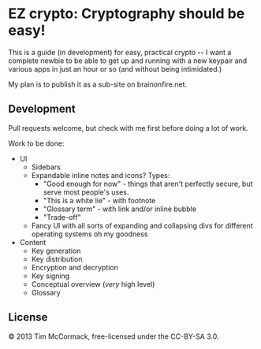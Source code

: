 # EZ crypto: Cryptography should be easy!

This is a guide (in development) for easy, practical crypto --
I want a complete newbie to be able to get up and running
with a new keypair and various apps in just an hour or so
(and without being intimidated.)

My plan is to publish it as a sub-site on brainonfire.net.

## Development

Pull requests welcome, but check with me first before doing a lot of work.

Work to be done:

- UI
  - Sidebars
  - Expandable inline notes and icons? Types:
    - "Good enough for now" - things that aren't perfectly secure,
      but serve most people's uses.
    - "This is a white lie" - with footnote
    - "Glossary term" - with link and/or inline bubble
    - "Trade-off"
  - Fancy UI with all sorts of expanding and collapsing divs
    for different operating systems oh my goodness
- Content
  - Key generation
  - Key distribution
  - Encryption and decryption
  - Key signing
  - Conceptual overview (*very* high level)
  - Glossary

## License

© 2013 Tim McCormack, free-licensed under the CC-BY-SA 3.0.
